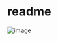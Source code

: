 # readme


![image](https://user-images.githubusercontent.com/65520537/165903287-4a93da10-a25d-4a3a-afb4-fcb7e6ef3acd.png)
